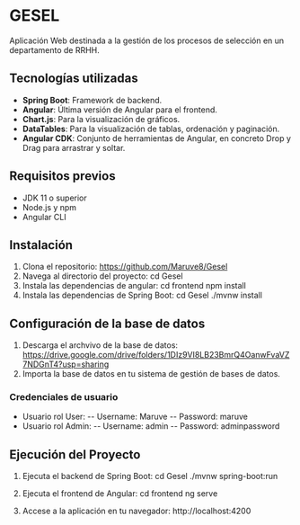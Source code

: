 # GESEL

Aplicación Web destinada a la gestión de los procesos de selección en un departamento de RRHH.

## Tecnologías utilizadas

- **Spring Boot**: Framework de backend.
- **Angular**: Última versión de Angular para el frontend.
- **Chart.js**: Para la visualización de gráficos.
- **DataTables**: Para la visualización de tablas, ordenación y paginación.
- **Angular CDK**: Conjunto de herramientas de Angular, en concreto Drop y Drag para arrastrar y soltar.

## Requisitos previos

- JDK 11 o superior
- Node.js y npm
- Angular CLI

## Instalación

1. Clona el repositorio: https://github.com/Maruve8/Gesel
2. Navega al directorio del proyecto: cd Gesel
3. Instala las dependencias de angular: 
    cd frontend
    npm install
4. Instala las dependencias de Spring Boot:
    cd Gesel
    ./mvnw install

## Configuración de la base de datos

1. Descarga el archvivo de la base de datos: https://drive.google.com/drive/folders/1DIz9VI8LB23BmrQ4OanwFvaVZ7NDGnT4?usp=sharing
2. Importa la base de datos en tu sistema de gestión de bases de datos.

### Credenciales de usuario
- Usuario rol User:
    -- Username: Maruve
    -- Password: maruve
- Usuario rol Admin:
    -- Username: admin
    -- Password: adminpassword

## Ejecución del Proyecto

1. Ejecuta el backend de Spring Boot:
    cd Gesel
    ./mvnw spring-boot:run

2. Ejecuta el frontend de Angular:
    cd frontend
    ng serve

3. Accese a la aplicación en tu navegador: http://localhost:4200

